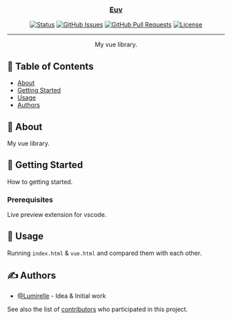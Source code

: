 <p align="center">
  <a href="" rel="noopener">
</p>

<h3 align="center">Euv</h3>

<div align="center">

[![Status](https://img.shields.io/badge/status-active-success.svg)](.)
[![GitHub Issues](https://img.shields.io/github/issues/Lumirelle/euv.svg)](https://github.com/Lumirelle/euv/issues)
[![GitHub Pull Requests](https://img.shields.io/github/issues-pr/Lumirelle/euv.svg)](https://github.com/Lumirelle/euv/pulls)
[![License](https://img.shields.io/badge/license-MIT-blue.svg)](/LICENSE)

</div>

---

<p align="center"> My vue library.
  <br>
</p>

## 📝 Table of Contents

- [About](#about)
- [Getting Started](#getting_started)
- [Usage](#usage)
- [Authors](#authors)

## 🧐 About <a name = "about"></a>

My vue library.

## 🏁 Getting Started <a name = "getting_started"></a>

How to getting started.

### Prerequisites

Live preview extension for vscode.

## 🎈 Usage <a name="usage"></a>

Running `index.html` & `vue.html` and compared them with each other.

## ✍️ Authors <a name = "authors"></a>

- [@Lumirelle](https://github.com/Lumirelle) - Idea & Initial work

See also the list of [contributors](https://github.com/Lumirelle/euv/contributors) who participated in this project.
